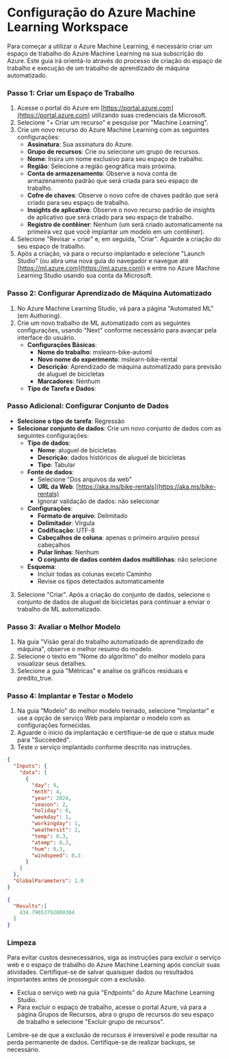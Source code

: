 # Configuração do Azure Machine Learning Workspace

Para começar a utilizar o Azure Machine Learning, é necessário criar um espaço de trabalho do Azure Machine Learning na sua subscrição do Azure. Este guia irá orientá-lo através do processo de criação do espaço de trabalho e execução de um trabalho de aprendizado de máquina automatizado.

### Passo 1: Criar um Espaço de Trabalho

1. Acesse o portal do Azure em [https://portal.azure.com](https://portal.azure.com) utilizando suas credenciais da Microsoft.
2. Selecione "+ Criar um recurso" e pesquise por "Machine Learning".
3. Crie um novo recurso do Azure Machine Learning com as seguintes configurações:
   - **Assinatura**: Sua assinatura do Azure.
   - **Grupo de recursos**: Crie ou selecione um grupo de recursos.
   - **Nome**: Insira um nome exclusivo para seu espaço de trabalho.
   - **Região**: Selecione a região geográfica mais próxima.
   - **Conta de armazenamento**: Observe a nova conta de armazenamento padrão que será criada para seu espaço de trabalho.
   - **Cofre de chaves**: Observe o novo cofre de chaves padrão que será criado para seu espaço de trabalho.
   - **Insights de aplicativo**: Observe o novo recurso padrão de insights de aplicativo que será criado para seu espaço de trabalho.
   - **Registro de contêiner**: Nenhum (um será criado automaticamente na primeira vez que você implantar um modelo em um contêiner).
4. Selecione "Revisar + criar" e, em seguida, "Criar". Aguarde a criação do seu espaço de trabalho.
5. Após a criação, vá para o recurso implantado e selecione "Launch Studio" (ou abra uma nova guia do navegador e navegue até [https://ml.azure.com](https://ml.azure.com)) e entre no Azure Machine Learning Studio usando sua conta da Microsoft.

### Passo 2: Configurar Aprendizado de Máquina Automatizado

1. No Azure Machine Learning Studio, vá para a página "Automated ML" (em Authoring).
2. Crie um novo trabalho de ML automatizado com as seguintes configurações, usando "Next" conforme necessário para avançar pela interface do usuário.
   - **Configurações Básicas**:
     - **Nome do trabalho**: mslearn-bike-automl
     - **Novo nome do experimento**: mslearn-bike-rental
     - **Descrição**: Aprendizado de máquina automatizado para previsão de aluguel de bicicletas
     - **Marcadores**: Nenhum
   - **Tipo de Tarefa e Dados**:
### Passo Adicional: Configurar Conjunto de Dados

- **Selecione o tipo de tarefa**: Regressão
- **Selecionar conjunto de dados**: Crie um novo conjunto de dados com as seguintes configurações:
   - **Tipo de dados**:
     - **Nome**: aluguel de bicicletas
     - **Descrição**: dados históricos de aluguel de bicicletas
     - **Tipo**: Tabular
   - **Fonte de dados**:
     - Selecione "Dos arquivos da web"
     - **URL da Web**: [https://aka.ms/bike-rentals](https://aka.ms/bike-rentals)
     - Ignorar validação de dados: não selecionar
   - **Configurações**:
     - **Formato de arquivo**: Delimitado
     - **Delimitador**: Vírgula
     - **Codificação**: UTF-8
     - **Cabeçalhos de coluna**: apenas o primeiro arquivo possui cabeçalhos
     - **Pular linhas**: Nenhum
     - **O conjunto de dados contém dados multilinhas**: não selecione
   - **Esquema**:
     - Incluir todas as colunas exceto Caminho
     - Revise os tipos detectados automaticamente
3. Selecione "Criar". Após a criação do conjunto de dados, selecione o conjunto de dados de aluguel de bicicletas para continuar a enviar o trabalho de ML automatizado.


### Passo 3: Avaliar o Melhor Modelo

1. Na guia "Visão geral do trabalho automatizado de aprendizado de máquina", observe o melhor resumo do modelo.
2. Selecione o texto em "Nome do algoritmo" do melhor modelo para visualizar seus detalhes.
3. Selecione a guia "Métricas" e analise os gráficos residuais e predito_true.

### Passo 4: Implantar e Testar o Modelo

1. Na guia "Modelo" do melhor modelo treinado, selecione "Implantar" e use a opção de serviço Web para implantar o modelo com as configurações fornecidas.
2. Aguarde o início da implantação e certifique-se de que o status mude para "Succeeded".
3. Teste o serviço implantado conforme descrito nas instruções.

```json
{
  "Inputs": { 
    "data": [
      {
        "day": 9,
        "mnth": 4,   
        "year": 2024,
        "season": 2,
        "holiday": 0,
        "weekday": 1,
        "workingday": 1,
        "weathersit": 2, 
        "temp": 0.3, 
        "atemp": 0.3,
        "hum": 0.3,
        "windspeed": 0.3 
      }
    ]    
  },   
  "GlobalParameters": 1.0
}
```

```json
{
  "Results":[
    434.79053792809304
  ]
}
```

### Limpeza

Para evitar custos desnecessários, siga as instruções para excluir o serviço web e o espaço de trabalho do Azure Machine Learning após concluir suas atividades. Certifique-se de salvar quaisquer dados ou resultados importantes antes de prosseguir com a exclusão.

- Exclua o serviço web na guia "Endpoints" do Azure Machine Learning Studio.
- Para excluir o espaço de trabalho, acesse o portal Azure, vá para a página Grupos de Recursos, abra o grupo de recursos do seu espaço de trabalho e selecione "Excluir grupo de recursos".

Lembre-se de que a exclusão de recursos é irreversível e pode resultar na perda permanente de dados. Certifique-se de realizar backups, se necessário.

